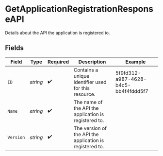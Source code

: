 # GetApplicationRegistrationResponseAPI

Details about the API the application is registered to.


## Fields

| Field                                                    | Type                                                     | Required                                                 | Description                                              | Example                                                  |
| -------------------------------------------------------- | -------------------------------------------------------- | -------------------------------------------------------- | -------------------------------------------------------- | -------------------------------------------------------- |
| `ID`                                                     | *string*                                                 | :heavy_check_mark:                                       | Contains a unique identifier used for this resource.     | 5f9fd312-a987-4628-b4c5-bb4f4fddd5f7                     |
| `Name`                                                   | *string*                                                 | :heavy_check_mark:                                       | The name of the API the application is registered to.    |                                                          |
| `Version`                                                | *string*                                                 | :heavy_check_mark:                                       | The version of the API the application is registered to. |                                                          |